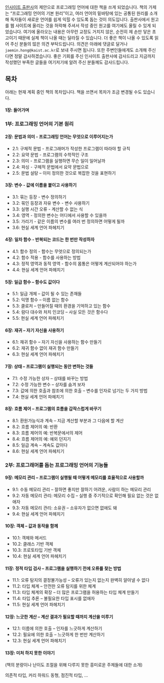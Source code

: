 [인사이트 출판사](https://blog.insightbook.co.kr/)의 제안으로 프로그래밍 언어에
대한 책을 쓰게 되었습니다. 책의 가제는 “프로그래밍 언어의 기본 원리”이고, 여러
언어의 밑바탕에 있는 공통된 원리를 소개해 독자들이 새로운 언어를 쉽게 익힐 수
있도록 돕는 것이 의도입니다. 출판사에서 원고를 웹 사이트에 올리는 것을 허락해
주셔서 작성 중인 원고를 여기에도 올릴 수 있게 되었습니다. 여기에 올라오는
내용은 아무런 교정도 거치지 않은, 순전히 제 손만 닿은 초고이기 때문에 실제 책이
나올 때는 달라질 수 있습니다. 더 좋은 책이 나올 수 있도록 읽어 주신 분들의 많은
의견 부탁드립니다. 의견은 아래에 댓글로 달거나 `jaemin.hong@kaist.ac.kr`로 보내
주시면 됩니다. 또한 주변인들에게도 소개해 주신다면 정말 감사하겠습니다. 좋은
기회를 주신 인사이트 출판사에 감사드리고 지금까지 작성했던 부족한 글들을 여기저기에
알려 주신 분들께도 감사드립니다.

## 목차

아래는 현재 계획 중인 책의 목차입니다. 책을 쓰면서 목차가 조금 변경될 수도
있습니다.

#### 1장: 들어가며

### 1부: 프로그래밍 언어의 기본 원리

#### 2장: 문법과 의미 - 프로그래밍 언어는 무엇으로 이루어지는가

* 2.1: 구체적 문법 - 프로그래머가 작성한 프로그램이 따라야 할 규칙
* 2.2: 요약 문법 - 프로그램의 수학적인 구조
* 2.3: 의미 - 프로그램을 실행하면 무슨 일이 일어날까
* 2.4: 파싱 - 구체적 문법에서 요약 문법으로
* 2.5: 문법 설탕 – 이미 정의한 것으로 복잡한 것을 표현하기

#### 3장: 변수 - 값에 이름을 붙이고 사용하기

* 3.1: 묶는 등장 - 변수 정의하기
* 3.2: 묶인 등장과 자유 변수 - 변수 사용하기
* 3.3: 실행 시간 오류 - 계산할 수 없는 식
* 3.4: 영역 - 정의한 변수는 어디에서 사용할 수 있을까
* 3.5: 가리기 - 같은 이름의 변수를 여러 번 정의하면 어떻게 될까
* 3.6: 현실 세계 언어 파헤치기

#### 4장: 일차 함수 - 반복되는 코드는 한 번만 작성하자

* 4.1: 함수 정의 - 함수는 무엇으로 정의되는가
* 4.2: 함수 적용 - 함수를 사용하는 방법
* 4.3: 정적 영역과 동적 영역 - 함수의 몸통은 어떻게 계산되어야 하는가
* 4.4: 현실 세계 언어 파헤치기

#### 5장: 일급 함수 – 함수도 값이다

* 5.1: 일급 개체 – 값이 될 수 있는 존재들
* 5.2: 익명 함수 – 이름 없는 함수
* 5.3: 클로저 – 만들어질 때의 환경을 기억하고 있는 함수
* 5.4: 람다 대수와 처치 인코딩 – 사실 모든 것은 함수다
* 5.5: 현실 세계 언어 파헤치기

#### 6장: 재귀 – 자기 자신을 사용하기

* 6.1: 재귀 함수 – 자기 자신을 사용하는 함수 만들기
* 6.2: 재귀 함수 없이 재귀 함수 만들기
* 6.3: 현실 세계 언어 파헤치기

#### 7장: 상태 – 프로그램이 실행되는 동안 변하는 것들

* 7.1: 수정 가능한 상자 – 상태를 바꾸는 방법
* 7.2: 수정 가능한 변수 – 상자를 숨겨 보자
* 7.3: 값에 의한 호출과 참조에 의한 호출 – 변수를 인자로 넘기는 두 가지 방법
* 7.4: 현실 세계 언어 파헤치기

#### 8장: 흐름 제어 – 프로그램의 흐름을 갑작스럽게 바꾸기

* 8.1: 환원가능식과 계속 – 지금 계산할 부분과 그 다음에 할 계산
* 8.2: 흐름 제어의 예: 반환
* 8.3: 흐름 제어의 예: 반복문에서의 제어
* 8.4: 흐름 제어의 예: 예외 던지기
* 8.5: 일급 계속 – 계속도 값이다
* 8.6: 현실 세계 언어 파헤치기

### 2부: 프로그래머를 돕는 프로그래밍 언어의 기능들

#### 9장: 메모리 관리 – 프로그램이 실행될 때 어떻게 메모리를 효율적으로 사용할까

* 9.1: 수동 메모리 관리 – 잘하면 좋지만 잘하기 어려운, 사람이 하는 메모리 관리
* 9.2: 자동 메모리 관리: 메모리 수집 – 실행 중 주기적으로 확인해 필요 없는 것은 없애자
* 9.3: 자동 메모리 관리: 소유권 – 소유자가 없으면 없애도 돼
* 9.4: 현실 세계 언어 파헤치기

#### 10장: 객체 – 값과 동작을 함께

* 10.1: 객체와 메서드
* 10.2: 클래스 기반 객체
* 10.3: 프로토타입 기반 객체
* 10.4: 현실 세계 언어 파헤치기

#### 11장: 정적 타입 검사 – 프로그램을 실행하기 전에 오류를 찾는 방법

* 11.1: 오류 탐지의 결정불가능성 – 오류가 있는지 없는지 완벽히 알아낼 수 없다
* 11.2: 타입 체계 – 안전한 오류 탐지를 위한 체계
* 11.3: 타입 체계의 확장 – 더 많은 프로그램을 허용하는 타입 체계 만들기
* 11.4: 타입 추론 – 불필요한 타입 표시를 없애자
* 11.5: 현실 세계 언어 파헤치기

#### 12장: 느긋한 계산 – 계산 결과가 필요할 때까지 계산을 미루기

* 12.1: 이름에 의한 호출 – 인자를 느긋하게 계산하기
* 12.2: 필요에 의한 호출 – 느긋하게 한 번만 계산하기
* 12.3: 현실 세계 언어 파헤치기

#### 13장: 미처 하지 못한 이야기

(책의 분량이나 난이도 조절을 위해 다루지 못한 흥미로운 주제들에 대한 소개)

의존적 타입, 커리 하워드 동형, 점진적 타입, ...
